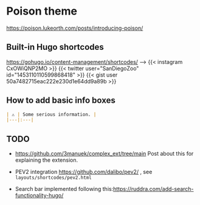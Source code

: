 # Poison theme

https://poison.lukeorth.com/posts/introducing-poison/

## Built-in Hugo shortcodes

https://gohugo.io/content-management/shortcodes/ -->
{{< instagram CxOWiQNP2MO >}}
{{< twitter user="SanDiegoZoo" id="1453110110599868418" >}}
{{< gist user 50a7482715eac222e230d1e64dd9a89b >}}


## How to add basic info boxes

```markdown
| ⚠️ | Some serious information. |
|---|:---|
```

## TODO

- https://github.com/3manuek/complex_ext/tree/main Post about this for explaining the extension.

- PEV2 integration https://github.com/dalibo/pev2/ , see `layouts/shortcodes/pev2.html`

- Search bar implemented following this:https://ruddra.com/add-search-functionality-hugo/